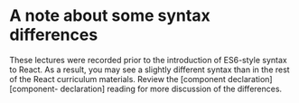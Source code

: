 # A note about some syntax differences

These lectures were recorded prior to the introduction of ES6-style syntax to
React. As a result, you may see a slightly different syntax than in the rest of
the React curriculum materials. Review the [component declaration][component-
declaration] reading for more discussion of the differences.

[component-declaration]: component_declaration.md